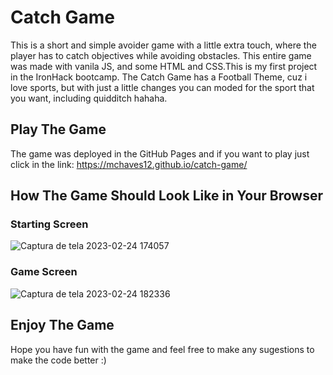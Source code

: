 # Catch Game
This is a short and simple avoider game with a little extra touch, where the player has to catch objectives while avoiding obstacles.
This entire game was made with vanila JS, and some HTML and CSS.This is my first project in the IronHack bootcamp.
The Catch Game has a Football Theme, cuz i love sports, but with just a little changes you can moded for the sport that you want, including quidditch hahaha.

## Play The Game
The game was deployed in the GitHub Pages and if you want to play just click in the link:
https://mchaves12.github.io/catch-game/

## How The Game Should Look Like in Your Browser
### Starting Screen
![Captura de tela 2023-02-24 174057](https://user-images.githubusercontent.com/98778754/221295621-e720a4f3-f0e8-43b7-86d6-c69155c8f6e1.png)
### Game Screen
![Captura de tela 2023-02-24 182336](https://user-images.githubusercontent.com/98778754/221295931-9d6d76cc-e45c-4f95-90ad-c698cec314d0.png)

## Enjoy The Game
Hope you have fun with the game and feel free to make any sugestions to make the code better :)
